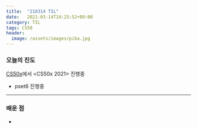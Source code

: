 ```yaml
---
title:  "210314 TIL"
date:   2021-03-14T14:25:52+09:00
category: TIL
tags: CS50
header:
  image: /assets/images/pika.jpg
---
```


<h3>오늘의 진도</h3>

[CS50x](https://cs50.harvard.edu/x/2021/)에서 <CS50x 2021> 진행중

 - pset6 진행중
 
<hr>

<h3>배운 점</h3>

 - 